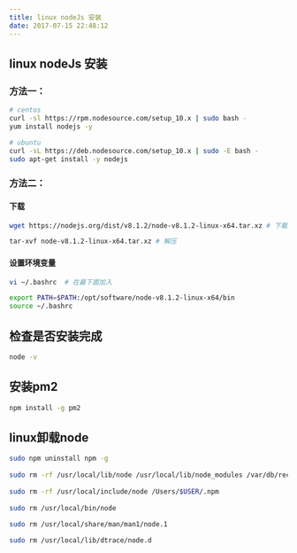 ```yaml
---
title: linux nodeJs 安装
date: 2017-07-15 22:48:12
---
```

## linux nodeJs 安装

### 方法一：

```bash
# centos
curl -sl https://rpm.nodesource.com/setup_10.x | sudo bash -    
yum install nodejs -y

# ubuntu
curl -sL https://deb.nodesource.com/setup_10.x | sudo -E bash -
sudo apt-get install -y nodejs
```

### 方法二：
 
#### 下载

```bash 
wget https://nodejs.org/dist/v8.1.2/node-v8.1.2-linux-x64.tar.xz # 下载

tar-xvf node-v8.1.2-linux-x64.tar.xz # 解压 
```

#### 设置环境变量
```bash
vi ~/.bashrc  # 在最下面加入   

export PATH=$PATH:/opt/software/node-v8.1.2-linux-x64/bin  
source ~/.bashrc
```

## 检查是否安装完成  
```bash
node -v
```

## 安装pm2  
```bash
npm install -g pm2
```

## linux卸载node

```bash
sudo npm uninstall npm -g
 
sudo rm -rf /usr/local/lib/node /usr/local/lib/node_modules /var/db/receipts/org.nodejs.*
 
sudo rm -rf /usr/local/include/node /Users/$USER/.npm
 
sudo rm /usr/local/bin/node
 
sudo rm /usr/local/share/man/man1/node.1

sudo rm /usr/local/lib/dtrace/node.d
```
  